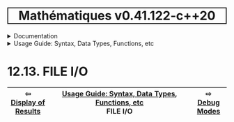 <h1 style='border: 2px solid; text-align: center'>Mathématiques v0.41.122-c++20</h1>

<details>

<summary>Documentation</summary>

# [Documentation](../../README.md)<br>
1. [License](../../license/README.md)<br>
2. [About](../../about/README.md)<br>
3. [Status, Planned Work & Release Notes](../../status-release/README.md)<br>
11. [Introduction with Examples](../../intro/README.md)<br>
5. [Installation](../../installation/README.md)<br>
6. [Your First Mathématiques Project](../../first-project/README.md)<br>
12. _Usage Guide: Syntax, Data Types, Functions, etc_ <br>
8. [Benchmarks](../../benchmarks/README.md)<br>
9. [Tests](../../test/README.md)<br>
10. [Developer Guide: Modifying and Extending Mathématiques](../../developer-guide/README.md)<br>
11. [Introduction with Examples](../../intro/README.md)<br>
12. _Usage Guide: Syntax, Data Types, Functions, etc_ <br>


</details>



<details>

<summary>Usage Guide: Syntax, Data Types, Functions, etc</summary>

# [12. Usage Guide: Syntax, Data Types, Functions, etc](../README.md)<br>
12.1. [Usage Guide Notation](../notation/README.md)<br>
12.16. [Scalar Types (Real, Imaginary, Complex & Quaternion)](../numbers/README.md)<br>
12.15. [Container Types (Vector, Matrix & MultiArray)](../multiarrays/README.md)<br>
12.17. [Operators](../operators/README.md)<br>
12.5. [Functions](../functions/README.md)<br>
12.6. [Linear Algebra](../linear-algebra/README.md)<br>
12.7. [Indexing, Masks, and Sorting](../indexing-sorting/README.md)<br>
12.8. [Ranges and Grids](../ranges-grids/README.md)<br>
12.9. [Calculus](../calculus/README.md)<br>
12.10. [Vector Calculus](../vector-calculus/README.md)<br>
12.11. [MultiArray Calculus](../tensor-calculus/README.md)<br>
12.12. [Display of Results](../display/README.md)<br>
12.13. _FILE I/O_ <br>
12.14. [Debug Modes](../debug/README.md)<br>
12.15. [Container Types (Vector, Matrix & MultiArray)](../multiarrays/README.md)<br>
12.16. [Scalar Types (Real, Imaginary, Complex & Quaternion)](../numbers/README.md)<br>
12.17. [Operators](../operators/README.md)<br>


</details>



# 12.13. FILE I/O



| ⇦ <br />[Display of Results](../display/README.md)  | [Usage Guide: Syntax, Data Types, Functions, etc](../README.md)<br />FILE I/O<br /><img width=1000/> | ⇨ <br />[Debug Modes](../debug/README.md)   |
| ------------ | :-------------------------------: | ------------ |


